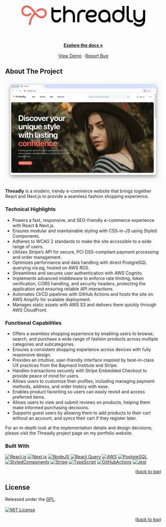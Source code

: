 <a name="readme-top"></a>

<!-- PROJECT LOGO -->
<br />
<div align="center">
<img src="assets/logo_small.png" alt="Threadly Logo" width="400">
  <p align="center">
    <br />
    <br />
    <a href="https://github.com/jwinr/threadly"><strong>Explore the docs »</strong></a>
    <br />
    <br />
    <a href="https://github.com/jwinr/threadly">View Demo</a>
    ·
    <a href="https://github.com/jwinr/threadly/issues">Report Bug</a>
  </p>
</div>

<!-- ABOUT THE PROJECT -->

## About The Project

<div align="center">
  <a href="https://github.com/jwinr/threadly">
    <img src="assets/landing_page.png" alt="Threadly Landing Page" />
  </a>
</div>
<br />
<b>Threadly</b> is a modern, trendy e-commerce website that brings together React and Next.js to provide a seamless fashion shopping experience.

### Technical Highlights

- Powers a fast, responsive, and SEO-friendly e-commerce experience with React & Next.js.
- Ensures modular and maintainable styling with CSS-in-JS using Styled Components.
- Adheres to WCAG 2 standards to make the site accessible to a wide range of users.
- Utilizes Stripe’s API for secure, PCI DSS-compliant payment processing and order management.
- Optimizes performance and data handling with direct PostgreSQL querying via pg, hosted on AWS RDS.
- Streamlines and secures user authentication with AWS Cognito.
- Implements advanced middleware to enforce rate limiting, token verification, CORS handling, and security headers, protecting the application and ensuring reliable API interactions.
- Automates CI/CD pipelines with GitHub Actions and hosts the site on AWS Amplify for scalable deployment.
- Manages static assets with AWS S3 and delivers them quickly through AWS CloudFront.

### Functional Capabilities

- Offers a seamless shopping experience by enabling users to browse, search, and purchase a wide range of fashion products across multiple categories and subcategories.
- Ensures a consistent shopping experience across devices with fully responsive design.
- Provides an intuitive, user-friendly interface inspired by best-in-class UX practices from the Baymard Institute and Stripe.
- Handles transactions securely with Stripe Embedded Checkout to provide peace of mind for users.
- Allows users to customize their profiles, including managing payment methods, address, and order history with ease.
- Enables product favoriting so users can easily revisit and access preferred items.
- Allows users to view and submit reviews on products, helping them make informed purchasing decisions.
- Supports guest users by allowing them to add products to their cart without an account, and syncs their cart if they register later.

<p>For an in-depth look at the implementation details and design decisions, please visit the Threadly project page on my portfolio website.</p>

### Built With

[![React.js][React-img]][React-url]
[![Next.js][Next-img]][Next-url]
[![NodeJS][NodeJS-img]][NodeJS-url]
[![React Query][ReactQuery-img]][ReactQuery-url]
[![AWS][AWS-img]][AWS-url]
[![PostgreSQL][Postgre-img]][Postgre-url]
[![StyledComponents][StyledComponents-img]][StyledComponents-url]
[![Stripe][Stripe-img]][Stripe-url]
[![TypeScript][TypeScript-img]][TypeScript-url]
[![GitHubActions][GitHubActions-img]][GitHubActions-url]
[![Jest][Jest-img]][Jest-url]

<p align="right">(<a href="#readme-top">back to top</a>)</p>

<!-- LICENSE -->

## License

Released under the <a href="https://www.gnu.org/licenses/gpl-3.0.html">GPL</a>.
<br />
<br />
[![MIT License][license-shield]][license-url]

<p align="right">(<a href="#readme-top">back to top</a>)</p>

<!-- MARKDOWN LINKS & IMAGES -->
<!-- https://www.markdownguide.org/basic-syntax/#reference-style-links -->

[license-shield]: https://img.shields.io/github/license/jwinr/threadly.svg?style=for-the-badge
[license-url]: https://github.com/jwinr/threadly/blob/master/LICENSE.txt
[Next-img]: https://img.shields.io/badge/next.js-%23000000.svg?style=for-the-badge&logo=next.js&logoColor=white
[Next-url]: https://nextjs.org/
[React-img]: https://img.shields.io/badge/react-%2320232a.svg?style=for-the-badge&logo=react&logoColor=61DAFB
[React-url]: https://reactjs.org/
[ReactQuery-img]: https://img.shields.io/badge/-React%20Query-FF4154?style=for-the-badge&logo=react%20query&logoColor=white
[ReactQuery-url]: https://tanstack.com/query/latest
[AWS-img]: https://img.shields.io/badge/Amazon_AWS-232F3E?style=for-the-badge&logo=amazonwebservices&logoColor=white
[AWS-url]: https://aws.amazon.com/
[Postgre-img]: https://img.shields.io/badge/postgresql-4169E1?style=for-the-badge&logo=postgresql&logoColor=white
[Postgre-url]: https://www.postgresql.org/
[Stripe-url]: https://stripe.dev/
[Stripe-img]: https://img.shields.io/badge/Stripe-626CD9?style=for-the-badge&logo=Stripe&logoColor=white
[StyledComponents-url]: https://styled-components.com/
[StyledComponents-img]: https://img.shields.io/badge/styled--components-DB7093?style=for-the-badge&logo=styled-components&logoColor=white
[TypeScript-img]: https://img.shields.io/badge/typescript-%23007ACC.svg?style=for-the-badge&logo=typescript&logoColor=white
[TypeScript-url]: https://www.typescriptlang.org/
[GitHubActions-img]: https://img.shields.io/badge/github%20actions-%232671E5.svg?style=for-the-badge&logo=githubactions&logoColor=white
[GitHubActions-url]: https://docs.github.com/en/actions
[Jest-img]: https://img.shields.io/badge/-jest-%23C21325?style=for-the-badge&logo=jest&logoColor=white
[Jest-url]: https://jestjs.io/
[NodeJS-img]: https://img.shields.io/badge/node.js-5FA04E?style=for-the-badge&logo=node.js&logoColor=white
[NodeJS-url]: https://nodejs.org/en
